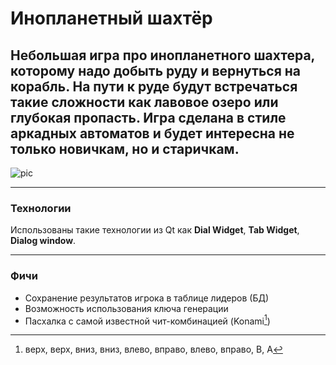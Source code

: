 # Инопланетный шахтёр
Небольшая игра про инопланетного шахтера, которому надо добыть руду и вернуться 
    на корабль.
На пути к руде будут встречаться такие сложности как лавовое озеро или глубокая 
    пропасть.
Игра сделана в стиле аркадных автоматов и будет интересна не только новичкам, но
 и старичкам.
 ---
![pic](https://github.com/Nekro25/PyProject/tree/master/pictures/Game_process.png)
 ___
### Технологии

Использованы такие технологии из Qt как __Dial Widget__, __Tab Widget__, __Dialog window__.
 ___
### Фичи
* Сохранение результатов игрока в таблице лидеров (БД)
* Возможность использования ключа генерации
* Пасхалка с самой известной чит-комбинацией (Konami[^1])


[^1]: верх, верх, вниз, вниз, влево, вправо, влево, вправо, B, A 
